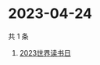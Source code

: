 # 2023-04-24

共 1 条

<!-- BEGIN -->
<!-- 最后更新时间 Mon Apr 24 2023 00:08:04 GMT+0800 (China Standard Time) -->

1. [2023世界读书日](https://www.zhihu.com/search?q=2023%E4%B8%96%E7%95%8C%E8%AF%BB%E4%B9%A6%E6%97%A5)

<!-- END -->
